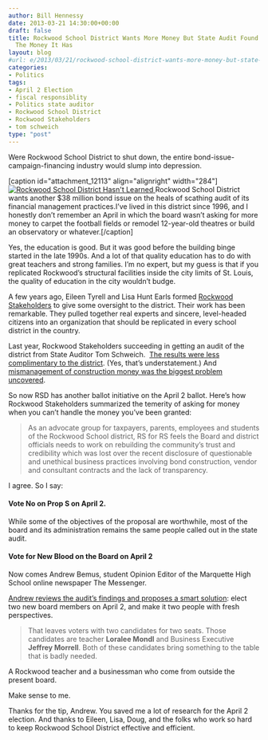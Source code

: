 ```yaml
---
author: Bill Hennessy
date: 2013-03-21 14:30:00+00:00
draft: false
title: Rockwood School District Wants More Money But State Audit Found It Mismanages
  The Money It Has
layout: blog
#url: e/2013/03/21/rockwood-school-district-wants-more-money-but-state-audit-found-it-mismanages-the-money-it-has/
categories:
- Politics
tags:
- April 2 Election
- fiscal responsiblity
- Politics state auditor
- Rockwood School District
- Rockwood Stakeholders
- tom schweich
type: "post"
---
```


Were Rockwood School District to shut down, the entire bond-issue-campaign-financing industry would slump into depression.

[caption id="attachment_12113" align="alignright" width="284"][![Rockwood School District Hasn't Learned](https://hennessysview.com/wp-content/uploads/2012/04/humiliation.jpg)
](https://hennessysview.com/wp-content/uploads/2012/04/humiliation.jpg) Rockwood School District wants another $38 million bond issue on the heals of scathing audit of its financial management practices.I’ve lived in this district since 1996, and I honestly don’t remember an April in which the board wasn’t asking for more money to carpet the football fields or remodel 12-year-old theatres or build an observatory or whatever.[/caption]

Yes, the education is good. But it was good before the building binge started in the late 1990s. And a lot of that quality education has to do with great teachers and strong families. I’m no expert, but my guess is that if you replicated Rockwood’s structural facilities inside the city limits of St. Louis, the quality of education in the city wouldn’t budge.

A few years ago, Eileen Tyrell and Lisa Hunt Earls formed [Rockwood Stakeholders](https://web.archive.org/web/20120214065411/https://rsdstakeholders.org:80/2012/02/06/opponents-of-prop-r-state-their-views-concerning-40000000-00/) to give some oversight to the district. Their work has been remarkable. They pulled together real experts and sincere, level-headed citizens into an organization that should be replicated in every school district in the country.

Last year, Rockwood Stakeholders succeeding in getting an audit of the district from State Auditor Tom Schweich.  [The results were less complimentary to the district](https://www.auditor.mo.gov/Press/2013-018.pdf). (Yes, that’s understatement.) And [mismanagement of construction money was the biggest problem uncovered](https://rsdstakeholders.org/2013/03/04/rockwood-school-district-citizens-group-calls-for-rockwood-resignations/).

So now RSD has another ballot initiative on the April 2 ballot. Here’s how Rockwood Stakeholders summarized the temerity of asking for money when you can’t handle the money you’ve been granted:


> As an advocate group for taxpayers, parents, employees and students of the Rockwood School district, RS for RS feels the Board and district officials needs to work on rebuilding the community’s trust and credibility which was lost over the recent disclosure of questionable and unethical business practices involving bond construction, vendor and consultant contracts and the lack of transparency.


I agree. So I say:


#### Vote No on Prop S on April 2.


While some of the objectives of the proposal are worthwhile, most of the board and its administration remains the same people called out in the state audit.


#### Vote for New Blood on the Board on April 2


Now comes Andrew Bemus, student Opinion Editor of the Marquette High School online newspaper The Messenger.

[Andrew reviews the audit’s findings and proposes a smart solution](https://www.marquettemessenger.com/opinion/2013/03/14/andrews-approach-amidst-all-the-turmoil-in-the-district-board-candidates-morrell-and-mondl-are-the-best-bet-for-the-future/): elect two new board members on April 2, and make it two people with fresh perspectives.


> That leaves voters with two candidates for two seats. Those candidates are teacher **Loralee Mondl** and Business Executive **Jeffrey Morrell**. Both of these candidates bring something to the table that is badly needed.


A Rockwood teacher and a businessman who come from outside the present board.

Make sense to me.

Thanks for the tip, Andrew. You saved me a lot of research for the April 2 election. And thanks to Eileen, Lisa, Doug, and the folks who work so hard to keep Rockwood School District effective and efficient.

